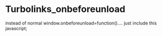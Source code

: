 # Turbolinks_onbeforeunload
instead of normal window.onbeforeunload=function()....
just include this javascript;
